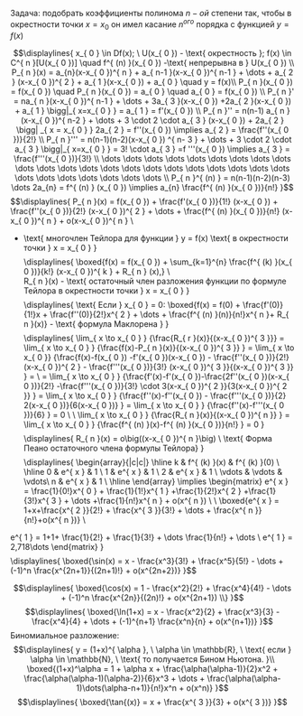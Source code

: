 Задача: подобрать коэффициенты полинома ${n-ой}$ степени так,
чтобы в окрестности точки ${x = x_{ 0 }}$ он имел касание ${n^{ ого }}$ порядка с функцией ${y = f(x)}$

$$\displaylines{
x_{ 0 } \in Df(x); \ U(x_{ 0 }) - \text{ окрестность }; f(x) \in  C^{ n }[U(x_{ 0 })] \quad f^{ (n) }(x_{ 0 }) -\text{ непрерывна в } U(x_{ 0 }) \\
P_{ n }(x) = a_{n}(x-x_{ 0 })^{ n } + a_{ n-1 }(x-x_{ 0 })^{ n-1 } + \dots + a_{ 2 } (x-x_{ 0 })^{ 2 } + a_{ 1 }(x-x_{ 0 }) + a_{ 0 } \quad y = f(x)\\
P_{ n }(x_{ 0 }) = f(x_{ 0 }) \quad P_{ n }(x_{ 0 }) = a_{ 0 } \quad a_{ 0 } = f(x_{ 0 }) \\
P_{ n }' = na_{ n }(x-x_{ 0 })^{ n-1 } + \dots + 3a_{ 3 }(x-x_{ 0 }) +2a_{ 2 }(x-x_{ 0 }) + a_{ 1 } \bigg|_{ x=x_{ 0 } } = a_{ 1 } = f'(x_{ 0 }) \\
P_{ n }'' = n(n-1) a_{ n } (x-x_{ 0 })^{ n-2 } + \dots + 3 \cdot  2 \cdot  a_{ 3 } (x-x_{ 0 }) + 2a_{ 2 } \bigg| _{ x = x_{ 0 } } 2a_{ 2 } = f''(x_{ 0 }) \implies  a_{ 2 } = \frac{f''(x_{ 0 })}{2!} \\
P_{ n }''' = n(n-1)(n-2)(x-x_{ 0 }) ^{  n- 3 } + \dots + 3 \cdot  2 \cdot  a_{ 3 } \bigg|_{ x=x_{ 0 } } = 3! \cdot  a_{ 3 }  =f '''(x_{ 0 }) \implies  a_{ 3 } = \frac{f'''(x_{ 0 })}{3!} \\
\dots \dots \dots \dots \dots \dots \dots \dots \dots \dots \dots \dots \dots \dots \dots \dots \dots \dots \dots \dots \dots \dots \dots \dots \dots \dots \dots \dots \dots \\
P_{ n }^{ (n) } = n(n-1)(n-2)(n-3) \dots 2a_{n} = f^{ (n) } (x_{ 0 }) \implies a_{n} \frac{f^{ (n) }(x_{ 0 })}{n!}
}$$
$$\displaylines{
P_{ n }(x) = f(x_{ 0 }) + \frac{f'(x_{ 0 })}{1!} (x-x_{ 0 }) + \frac{f''(x_{ 0 })}{2!} (x-x_{ 0 })^{ 2 } + \dots + \frac{f^{ (n) }(x_{ 0 })}{n!} (x-x_{ 0 })^{ n } + o(x-x_{ 0 })^{ n } \\
- \text{ многочлен Тейлора для функции } y = f(x) \text{  в окрестности точки } x = x_{ 0 }
}$$
$$\displaylines{
\boxed{f(x) = f(x_{ 0 }) + \sum_{k=1}^{n} \frac{f^{ (k) }(x_{ 0 })}{k!} (x-x_{ 0 })^{ k } + R_{ n } (x),} \\ \
R_{ n }(x) - \text{ остаточный член разложения функции по формуле Тейлора в окрестности точки } x = x_{ 0 }
}$$$$\displaylines{
\text{ Если } x_{ 0 } = 0: \boxed{f(x) = f(0) + \frac{f'(0)}{1!}x + \frac{f''(0)}{2!}x^{ 2 } + \dots + \frac{f^{ (n) }(n)}{n!}x^{ n }+ R_{ n }(x)} - \text{ формула Маклорена }
}$$
$$\displaylines{
\lim_{ x \to x_{ 0 } } {\frac{R_{ r }(x)}{(x-x_{ 0 })^{ 3 }}} = \lim_{ x \to x_{ 0 } } {\frac{f(x)-P_{ n }(x)}{(x-x_{ 0 })^{ 3 }} } = \lim_{ x \to x_{ 0 }} {\frac{f(x)-f(x_{ 0 }) -f'(x_{ 0 })(x-x_{ 0 }) - \frac{f''(x_{ 0 })}{2!} (x-x_{ 0 })^{ 2 } - \frac{f'''(x_{ 0 })}{3!} (x-x_{ 0 })^{ 3 }}{(x-x_{ 0 })^{ 3 }} } = \\
= \lim_{ x \to x_{ 0 } } {\frac{f'(x)-f'(x_{ 0 })-\frac{2f''(x_{ 0 })(x-x_{ 0 })}{2!} -\frac{f'''(x_{ 0 })}{3!} \cdot 3(x-x_{ 0 })^{ 2 }}{3(x-x_{ 0 })^{ 2 }} } = \lim_{ x \to x_{ 0 } } {\frac{f''(x)-f''(x_{ 0 }) - \frac{f'''(x_{ 0 })}{2} 2(x-x_{ 0 })}{6(x-x_{ 0 })} } = \lim_{ x \to x_{ 0 } } {\frac{f''(x)-f'''(x_{ 0 })}{6} } = 0 \\
\\
\lim_{ x \to x_{ 0 } } {\frac{R_{ n }(x)}{(x-x_{ 0 })^{ n }} } = \lim_{ x \to x_{ 0 } } {\frac{f^{ (n) }(x)-f^{ (n) }(x_{ 0 })}{n!} } = 0
}$$
$$\displaylines{
R_{ n }(x) = o\big((x-x_{ 0 })^{ n }\big) \\
\text{ Форма Пеано остаточного члена формулы Тейлора}
}$$
$$ \displaylines{
\begin{array}{|c|c|} \hline
k  & f^{ (k) }(x) & f^{ (k) }(0) \\
\hline 
0  & e^{ x }  & 1 \\
1  & e^{ x } & 1  \\
2 & e^{ x }  & 1 \\
\vdots  & \vdots  &  \vdots\\
n & e^{ x } & 1  \\
\hline 
\end{array} \implies \begin{matrix}
e^{ x } = \frac{1}{0!}x^{ 0 } + \frac{1}{1!}x^{ 1 } +\frac{1}{2!}x^{ 2 } +\frac{1}{3!}x^{ 3 } + \dots +\frac{1}{n!}x^{ n } + o(x^{ n }) \\
 \\
\boxed{e^{ x } = 1+x+\frac{x^{ 2 }}{2!} + \frac{x^{ 3 }}{3!} + \dots + \frac{x^{ n }}{n!}+o(x^{ n })} \\

e^{ 1 } = 1+1+ \frac{1}{2!} + \frac{1}{3!} + \dots \frac{1}{n!} + \dots  \\
e^{ 1 } = 2,718\dots 
\end{matrix}
}$$
$$\displaylines{
\boxed{\sin(x) = x - \frac{x^3}{3!} + \frac{x^5}{5!} - \dots + (-1)^n \frac{x^{2n+1}}{(2n+1)!} + o(x^{2n+2})}
}$$

$$\displaylines{
\boxed{\cos(x) = 1 - \frac{x^2}{2!} + \frac{x^4}{4!} - \dots + (-1)^n \frac{x^{2n}}{(2n)!} + o(x^{2n+1}) \\}
}$$
$$\displaylines{
\boxed{\ln(1+x) = x - \frac{x^2}{2} + \frac{x^3}{3} - \frac{x^4}{4} + \dots + (-1)^{n+1} \frac{x^n}{n} + o(x^{n+1})}
}$$
Биномиальное разложение:
$$\displaylines{
y = (1+x)^{ \alpha }, \  \alpha \in  \mathbb{R}, \  \text{ если } \alpha \in \mathbb{N}, \ \text{ то получается Бином Ньютона. }\\
\boxed{(1+x)^\alpha = 1 + \alpha x + \frac{\alpha(\alpha-1)}{2}x^2 + \frac{\alpha(\alpha-1)(\alpha-2)}{6}x^3 + \dots + \frac{\alpha(\alpha-1)\dots(\alpha-n+1)}{n!}x^n + o(x^n)}
}$$
$$\displaylines{
\boxed{\tan{(x)} = x + \frac{x^{ 3 }}{3} + o(x^{ 3 })}
}$$